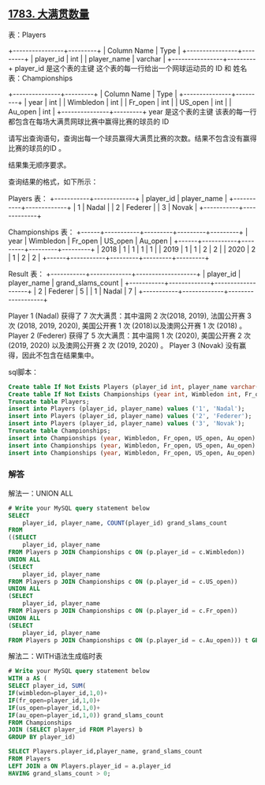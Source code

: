 ## [1783. 大满贯数量](https://leetcode-cn.com/problems/grand-slam-titles/)

表：Players

+----------------+---------+
| Column Name    | Type    |
+----------------+---------+
| player_id      | int     |
| player_name    | varchar |
+----------------+---------+
player_id 是这个表的主键
这个表的每一行给出一个网球运动员的 ID 和 姓名
表：Championships

+---------------+---------+
| Column Name   | Type    |
+---------------+---------+
| year          | int     |
| Wimbledon     | int     |
| Fr_open       | int     |
| US_open       | int     |
| Au_open       | int     |
+---------------+---------+
year 是这个表的主键
该表的每一行都包含在每场大满贯网球比赛中赢得比赛的球员的 ID


请写出查询语句，查询出每一个球员赢得大满贯比赛的次数。结果不包含没有赢得比赛的球员的ID 。

结果集无顺序要求。

查询结果的格式，如下所示：

 

Players 表：
+-----------+-------------+
| player_id | player_name |
+-----------+-------------+
| 1         | Nadal       |
| 2         | Federer     |
| 3         | Novak       |
+-----------+-------------+

Championships 表：
+------+-----------+---------+---------+---------+
| year | Wimbledon | Fr_open | US_open | Au_open |
+------+-----------+---------+---------+---------+
| 2018 | 1         | 1       | 1       | 1       |
| 2019 | 1         | 1       | 2       | 2       |
| 2020 | 2         | 1       | 2       | 2       |
+------+-----------+---------+---------+---------+

Result 表：
+-----------+-------------+-------------------+
| player_id | player_name | grand_slams_count |
+-----------+-------------+-------------------+
| 2         | Federer     | 5                 |
| 1         | Nadal       | 7                 |
+-----------+-------------+-------------------+

Player 1 (Nadal) 获得了 7 次大满贯：其中温网 2 次(2018, 2019), 法国公开赛 3 次 (2018, 2019, 2020), 美国公开赛 1 次 (2018)以及澳网公开赛 1 次 (2018) 。
Player 2 (Federer) 获得了 5 次大满贯：其中温网 1 次 (2020), 美国公开赛 2 次 (2019, 2020) 以及澳网公开赛 2 次 (2019, 2020) 。
Player 3 (Novak)  没有赢得，因此不包含在结果集中。

sql脚本：

```sql
Create table If Not Exists Players (player_id int, player_name varchar(20));
Create table If Not Exists Championships (year int, Wimbledon int, Fr_open int, US_open int, Au_open int);
Truncate table Players;
insert into Players (player_id, player_name) values ('1', 'Nadal');
insert into Players (player_id, player_name) values ('2', 'Federer');
insert into Players (player_id, player_name) values ('3', 'Novak');
Truncate table Championships;
insert into Championships (year, Wimbledon, Fr_open, US_open, Au_open) values ('2018', '1', '1', '1', '1');
insert into Championships (year, Wimbledon, Fr_open, US_open, Au_open) values ('2019', '1', '1', '2', '2');
insert into Championships (year, Wimbledon, Fr_open, US_open, Au_open) values ('2020', '2', '1', '2', '2');
```

### 解答

解法一：UNION ALL

```sql
# Write your MySQL query statement below
SELECT 
	player_id, player_name, COUNT(player_id) grand_slams_count
FROM 
((SELECT 
	player_id, player_name 
FROM Players p JOIN Championships c ON (p.player_id = c.Wimbledon))
UNION ALL 
(SELECT 
	player_id, player_name 
FROM Players p JOIN Championships c ON (p.player_id = c.US_open))
UNION ALL
(SELECT 
	player_id, player_name 
FROM Players p JOIN Championships c ON (p.player_id = c.Fr_open))
UNION ALL
(SELECT 
	player_id, player_name 
FROM Players p JOIN Championships c ON (p.player_id = c.Au_open))) t GROUP BY  player_id;
```

解法二：WITH语法生成临时表

```sql
# Write your MySQL query statement below
WITH a AS (
SELECT player_id, SUM(
IF(wimbledon=player_id,1,0)+
IF(fr_open=player_id,1,0)+
IF(us_open=player_id,1,0)+
IF(au_open=player_id,1,0)) grand_slams_count
FROM Championships
JOIN (SELECT player_id FROM Players) b
GROUP BY player_id)

SELECT Players.player_id,player_name, grand_slams_count
FROM Players
LEFT JOIN a ON Players.player_id = a.player_id 
HAVING grand_slams_count > 0;
```

